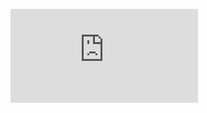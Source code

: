 

![Professional Scrum Master I.pdf](https://github.com/aigOffline/Scrum_PSMI/files/9448234/Professional.Scrum.Master.I.pdf)
